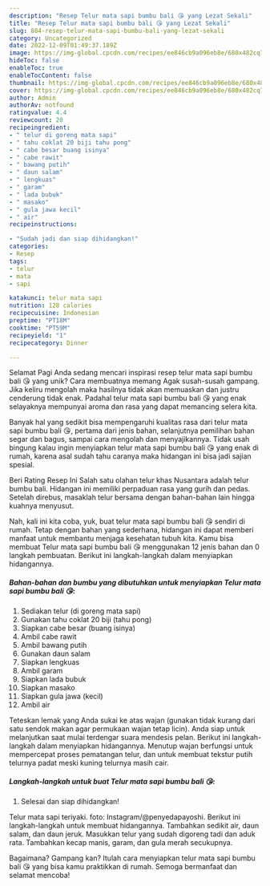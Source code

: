 ```yaml
---
description: "Resep Telur mata sapi bumbu bali 😘 yang Lezat Sekali"
title: "Resep Telur mata sapi bumbu bali 😘 yang Lezat Sekali"
slug: 884-resep-telur-mata-sapi-bumbu-bali-yang-lezat-sekali
category: Uncategorized
date: 2022-12-09T01:49:37.189Z
image: https://img-global.cpcdn.com/recipes/ee846cb9a096eb8e/680x482cq70/telur-mata-sapi-bumbu-bali-foto-resep-utama.jpg
hideToc: false
enableToc: true
enableTocContent: false
thumbnail: https://img-global.cpcdn.com/recipes/ee846cb9a096eb8e/680x482cq70/telur-mata-sapi-bumbu-bali-foto-resep-utama.jpg
cover: https://img-global.cpcdn.com/recipes/ee846cb9a096eb8e/680x482cq70/telur-mata-sapi-bumbu-bali-foto-resep-utama.jpg
author: Admin
authorAv: notfound
ratingvalue: 4.4
reviewcount: 20
recipeingredient:
- " telur di goreng mata sapi"
- " tahu coklat 20 biji tahu pong"
- " cabe besar buang isinya"
- " cabe rawit"
- " bawang putih"
- " daun salam"
- " lengkuas"
- " garam"
- " lada bubuk"
- " masako"
- " gula jawa kecil"
- " air"
recipeinstructions:

- "Sudah jadi dan siap dihidangkan!"
categories:
- Resep
tags:
- telur
- mata
- sapi

katakunci: telur mata sapi 
nutrition: 128 calories
recipecuisine: Indonesian
preptime: "PT18M"
cooktime: "PT59M"
recipeyield: "1"
recipecategory: Dinner

---
```



Selamat Pagi Anda sedang mencari inspirasi resep telur mata sapi bumbu bali 😘 yang unik? Cara membuatnya memang Agak susah-susah gampang. Jika keliru mengolah maka hasilnya tidak akan memuaskan dan justru cenderung tidak enak. Padahal telur mata sapi bumbu bali 😘 yang enak selayaknya mempunyai aroma dan rasa yang dapat memancing selera kita.


Banyak hal yang sedikit bisa mempengaruhi kualitas rasa dari telur mata sapi bumbu bali 😘, pertama dari jenis bahan, selanjutnya pemilihan bahan segar dan bagus, sampai cara mengolah dan menyajikannya. Tidak usah bingung kalau ingin menyiapkan telur mata sapi bumbu bali 😘 yang enak di rumah, karena asal sudah tahu caranya maka hidangan ini bisa jadi sajian spesial.

Beri Rating Resep Ini Salah satu olahan telur khas Nusantara adalah telur bumbu bali. Hidangan ini memiliki perpaduan rasa yang gurih dan pedas. Setelah direbus, masaklah telur bersama dengan bahan-bahan lain hingga kuahnya menyusut.


Nah, kali ini kita coba, yuk, buat telur mata sapi bumbu bali 😘 sendiri di rumah. Tetap dengan bahan yang sederhana, hidangan ini dapat memberi manfaat untuk membantu menjaga kesehatan tubuh kita. Kamu bisa membuat Telur mata sapi bumbu bali 😘 menggunakan 12 jenis bahan dan 0 langkah pembuatan. Berikut ini langkah-langkah dalam menyiapkan hidangannya.

<!--inarticleads1-->

##### Bahan-bahan dan bumbu yang dibutuhkan untuk menyiapkan Telur mata sapi bumbu bali 😘:

1. Sediakan  telur (di goreng mata sapi)
1. Gunakan  tahu coklat 20 biji (tahu pong)
1. Siapkan  cabe besar (buang isinya)
1. Ambil  cabe rawit
1. Ambil  bawang putih
1. Gunakan  daun salam
1. Siapkan  lengkuas
1. Ambil  garam
1. Siapkan  lada bubuk
1. Siapkan  masako
1. Siapkan  gula jawa (kecil)
1. Ambil  air


Teteskan lemak yang Anda sukai ke atas wajan (gunakan tidak kurang dari satu sendok makan agar permukaan wajan tetap licin). Anda siap untuk melanjutkan saat mulai terdengar suara mendesis pelan. Berikut ini langkah-langkah dalam menyiapkan hidangannya. Menutup wajan berfungsi untuk mempercepat proses pematangan telur, dan untuk membuat tekstur putih telurnya padat meski kuning telurnya masih cair. 

<!--inarticleads2-->

##### Langkah-langkah untuk buat Telur mata sapi bumbu bali 😘:


1. Selesai dan siap dihidangkan!

Telur mata sapi teriyaki. foto: Instagram/@penyedapayoshi. Berikut ini langkah-langkah untuk membuat hidangannya. Tambahkan sedikit air, daun salam, dan daun jeruk. Masukkan telur yang sudah digoreng tadi dan aduk rata. Tambahkan kecap manis, garam, dan gula merah secukupnya. 

Bagaimana? Gampang kan? Itulah cara menyiapkan telur mata sapi bumbu bali 😘 yang bisa kamu praktikkan di rumah. Semoga bermanfaat dan selamat mencoba!
